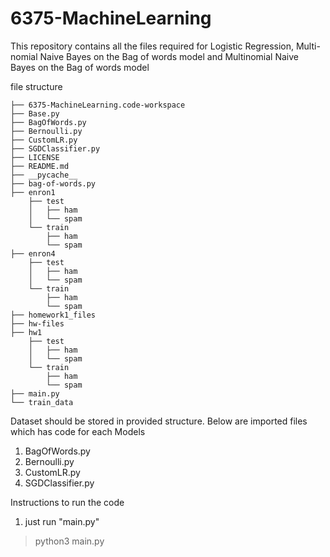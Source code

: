 # 6375-MachineLearning

This repository contains all the files required for Logistic Regression, Multi-nomial Naive Bayes on the Bag of words model and Multinomial Naive Bayes on the Bag of words model

file structure
```
├── 6375-MachineLearning.code-workspace
├── Base.py
├── BagOfWords.py
├── Bernoulli.py
├── CustomLR.py
├── SGDClassifier.py
├── LICENSE
├── README.md
├── __pycache__
├── bag-of-words.py
├── enron1
    ├── test
    │   ├── ham
    │   └── spam
    └── train
        ├── ham
        └── spam
├── enron4
    ├── test
    │   ├── ham
    │   └── spam
    └── train
        ├── ham
        └── spam
├── homework1_files
├── hw-files
├── hw1
    ├── test
    │   ├── ham
    │   └── spam
    └── train
        ├── ham
        └── spam
├── main.py
└── train_data

```
Dataset should be stored in provided structure.
Below are imported files which has code for each Models
1. BagOfWords.py
2. Bernoulli.py
3. CustomLR.py
4. SGDClassifier.py

Instructions to run the code
1. just run "main.py" 
> python3 main.py